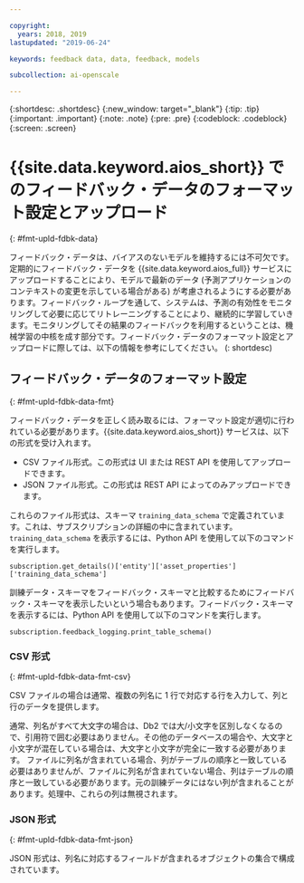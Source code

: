 ```yaml
---

copyright:
  years: 2018, 2019
lastupdated: "2019-06-24"

keywords: feedback data, data, feedback, models

subcollection: ai-openscale

---
```


{:shortdesc: .shortdesc}
{:new_window: target="_blank"}
{:tip: .tip}
{:important: .important}
{:note: .note}
{:pre: .pre}
{:codeblock: .codeblock}
{:screen: .screen}

# {{site.data.keyword.aios_short}} でのフィードバック・データのフォーマット設定とアップロード
{: #fmt-upld-fdbk-data}

フィードバック・データは、バイアスのないモデルを維持するには不可欠です。定期的にフィードバック・データを {{site.data.keyword.aios_full}} サービスにアップロードすることにより、モデルで最新のデータ (予測アプリケーションのコンテキストの変更を示している場合がある) が考慮されるようにする必要があります。フィードバック・ループを通して、システムは、予測の有効性をモニタリングして必要に応じてリトレーニングすることにより、継続的に学習していきます。モニタリングしてその結果のフィードバックを利用するということは、機械学習の中核を成す部分です。フィードバック・データのフォーマット設定とアップロードに際しては、以下の情報を参考にしてください。
(: shortdesc)

## フィードバック・データのフォーマット設定
{: #fmt-upld-fdbk-data-fmt}

フィードバック・データを正しく読み取るには、フォーマット設定が適切に行われている必要があります。{{site.data.keyword.aios_short}} サービスは、以下の形式を受け入れます。

- CSV ファイル形式。この形式は UI または REST API を使用してアップロードできます。
- JSON ファイル形式。この形式は REST API によってのみアップロードできます。

これらのファイル形式は、スキーマ `training_data_schema` で定義されています。これは、サブスクリプションの詳細の中に含まれています。`training_data_schema` を表示するには、Python API を使用して以下のコマンドを実行します。

```
subscription.get_details()['entity']['asset_properties']['training_data_schema']
```

訓練データ・スキーマをフィードバック・スキーマと比較するためにフィードバック・スキーマを表示したいという場合もあります。フィードバック・スキーマを表示するには、Python API を使用して以下のコマンドを実行します。

```
subscription.feedback_logging.print_table_schema()
```


### CSV 形式
{: #fmt-upld-fdbk-data-fmt-csv}

CSV ファイルの場合は通常、複数の列名に 1 行で対応する行を入力して、列と行のデータを提供します。

通常、列名がすべて大文字の場合は、Db2 では大/小文字を区別しなくなるので、引用符で囲む必要はありません。その他のデータベースの場合や、大文字と小文字が混在している場合は、大文字と小文字が完全に一致する必要があります。
ファイルに列名が含まれている場合、列がテーブルの順序と一致している必要はありませんが、ファイルに列名が含まれていない場合、列はテーブルの順序と一致している必要があります。元の訓練データにはない列が含まれることがあります。処理中、これらの列は無視されます。


### JSON 形式
{: #fmt-upld-fdbk-data-fmt-json}

JSON 形式は、列名に対応するフィールドが含まれるオブジェクトの集合で構成されています。

